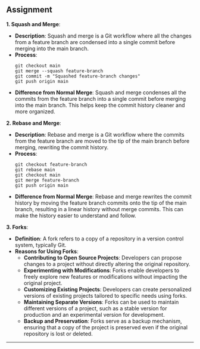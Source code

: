 ## Assignment

**1. Squash and Merge**:
   - **Description**: Squash and merge is a Git workflow where all the changes from a feature branch are condensed into a single commit before merging into the main branch.
   - **Process**:
     ```
     git checkout main
     git merge --squash feature-branch
     git commit -m "Squashed feature-branch changes"
     git push origin main
     ```
   - **Difference from Normal Merge**: Squash and merge condenses all the commits from the feature branch into a single commit before merging into the main branch. This helps keep the commit history cleaner and more organized.

**2. Rebase and Merge**:
   - **Description**: Rebase and merge is a Git workflow where the commits from the feature branch are moved to the tip of the main branch before merging, rewriting the commit history.
   - **Process**:
     ```
     git checkout feature-branch
     git rebase main
     git checkout main
     git merge feature-branch
     git push origin main
     ```
   - **Difference from Normal Merge**: Rebase and merge rewrites the commit history by moving the feature branch commits onto the tip of the main branch, resulting in a linear history without merge commits. This can make the history easier to understand and follow.

**3. Forks**:
   - **Definition**: A fork refers to a copy of a repository in a version control system, typically Git.
   - **Reasons for Using Forks**:
     - **Contributing to Open Source Projects**: Developers can propose changes to a project without directly altering the original repository.
     - **Experimenting with Modifications**: Forks enable developers to freely explore new features or modifications without impacting the original project.
     - **Customizing Existing Projects**: Developers can create personalized versions of existing projects tailored to specific needs using forks.
     - **Maintaining Separate Versions**: Forks can be used to maintain different versions of a project, such as a stable version for production and an experimental version for development.
     - **Backup and Preservation**: Forks serve as a backup mechanism, ensuring that a copy of the project is preserved even if the original repository is lost or deleted.
     
---